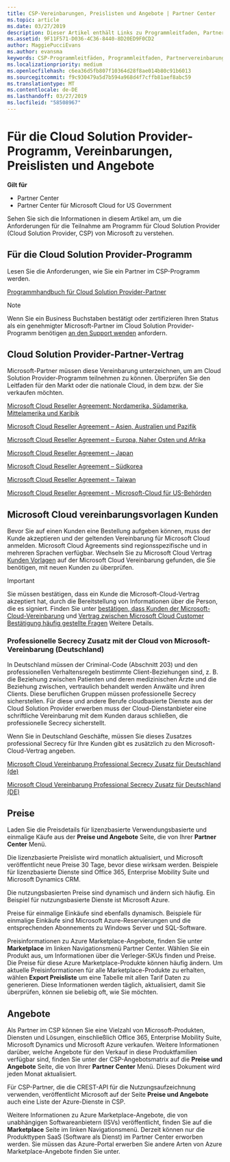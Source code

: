 ```yaml
---
title: CSP-Vereinbarungen, Preislisten und Angebote | Partner Center
ms.topic: article
ms.date: 03/27/2019
description: Dieser Artikel enthält Links zu Programmleitfaden, Partnervereinbarungen, Kundenverträgen, Preislisten und Angeboten für Cloud Solution Provider.
ms.assetid: 9F11F571-D036-4C36-8440-8D20ED9F0CD2
author: MaggiePucciEvans
ms.author: evansma
keywords: CSP-Programmleitfäden, Programmleitfaden, Partnervereinbarungen, Kundenvereinbarung, Preislisten, Angebote
ms.localizationpriority: medium
ms.openlocfilehash: c6ea36d5fb807f10364d28f8ae014b80c91b6013
ms.sourcegitcommit: f9c930479a5d7b594a968d4f7cffb81aef8abc59
ms.translationtype: MT
ms.contentlocale: de-DE
ms.lasthandoff: 03/27/2019
ms.locfileid: "58508967"
---
```

# <a name="cloud-solution-provider-program-guide-agreements-price-lists-and-offers"></a>Für die Cloud Solution Provider-Programm, Vereinbarungen, Preislisten und Angebote

**Gilt für**

-  Partner Center
-  Partner Center für Microsoft Cloud for US Government


Sehen Sie sich die Informationen in diesem Artikel am, um die Anforderungen für die Teilnahme am Programm für Cloud Solution Provider (Cloud Solution Provider, CSP) von Microsoft zu verstehen.

## <a name="cloud-solution-provider-program-guide"></a>Für die Cloud Solution Provider-Programm

Lesen Sie die Anforderungen, wie Sie ein Partner im CSP-Programm werden.

[Programmhandbuch für Cloud Solution Provider-Partner](https://go.microsoft.com/fwlink/p/?LinkId=617100)

>[!Note]
>Wenn Sie ein Business Buchstaben bestätigt oder zertifizieren Ihren Status als ein genehmigter Microsoft-Partner im Cloud Solution Provider-Programm benötigen [an den Support wenden](https://partner.microsoft.com/pcv/servicerequests/create) anfordern.

## <a name="cloud-solution-provider-partner-agreement"></a>Cloud Solution Provider-Partner-Vertrag

Microsoft-Partner müssen diese Vereinbarung unterzeichnen, um am Cloud Solution Provider-Programm teilnehmen zu können. Überprüfen Sie den Leitfaden für den Markt oder die nationale Cloud, in dem bzw. der Sie verkaufen möchten.

[Microsoft Cloud Reseller Agreement: Nordamerika, Südamerika, Mittelamerika und Karibik](https://download.microsoft.com/download/2/C/8/2C8CAC17-FCE7-4F51-9556-4D77C7022DF5/MCRA2018_AOC_ENG_Sep2018_CR.pdf)

[Microsoft Cloud Reseller Agreement – Asien, Australien und Pazifik](https://download.microsoft.com/download/2/C/8/2C8CAC17-FCE7-4F51-9556-4D77C7022DF5/MCRA2018_APOC_ENG_Mar2019_CR.pdf)

[Microsoft Cloud Reseller Agreement – Europa, Naher Osten und Afrika](https://download.microsoft.com/download/2/C/8/2C8CAC17-FCE7-4F51-9556-4D77C7022DF5/MCRA2018_EOC_ENG_Sep2018_CR.pdf)

[Microsoft Cloud Reseller Agreement – Japan](https://download.microsoft.com/download/2/C/8/2C8CAC17-FCE7-4F51-9556-4D77C7022DF5/MCRA2018_JPN_ENG_Sep2018_CR.pdf)

[Microsoft Cloud Reseller Agreement – Südkorea](https://download.microsoft.com/download/2/C/8/2C8CAC17-FCE7-4F51-9556-4D77C7022DF5/MCRA2018_KOR_ENG_Sep2018_CR.pdf)

[Microsoft Cloud Reseller Agreement – Taiwan](https://download.microsoft.com/download/2/C/8/2C8CAC17-FCE7-4F51-9556-4D77C7022DF5/MCRA2018_TAI_ENG_Sep2018_CR.pdf)

[Microsoft Cloud Reseller Agreement - Microsoft-Cloud für US-Behörden](https://download.microsoft.com/download/2/C/8/2C8CAC17-FCE7-4F51-9556-4D77C7022DF5/MCRA2018_AOC_USGCC_ENG_Feb2019_CR.pdf)

## <a name="microsoft-cloud-agreement-customer-templates"></a>Microsoft Cloud vereinbarungsvorlagen Kunden

Bevor Sie auf einen Kunden eine Bestellung aufgeben können, muss der Kunde akzeptieren und der geltenden Vereinbarung für Microsoft Cloud anmelden. Microsoft Cloud Agreements sind regionsspezifische und in mehreren Sprachen verfügbar. Wechseln Sie zu Microsoft Cloud Vertrag [Kunden Vorlagen](agreements.md) auf der Microsoft Cloud Vereinbarung gefunden, die Sie benötigen, mit neuen Kunden zu überprüfen.

>[!IMPORTANT]
>Sie müssen bestätigen, dass ein Kunde die Microsoft-Cloud-Vertrag akzeptiert hat, durch die Bereitstellung von Informationen über die Person, die es signiert. Finden Sie unter [bestätigen, dass Kunden der Microsoft-Cloud-Vereinbarung](confirm-consent.md) und [Vertrag zwischen Microsoft Cloud Customer Bestätigung häufig gestellte Fragen](confirm-consent-faq.md) Weitere Details.

### <a name="professional-secrecy-amendment-to-the-microsoft-cloud-agreement-germany"></a>Professionelle Secrecy Zusatz mit der Cloud von Microsoft-Vereinbarung (Deutschland)

In Deutschland müssen der Criminal-Code (Abschnitt 203) und den professionellen Verhaltensregeln bestimmte Client-Beziehungen sind, z. B. die Beziehung zwischen Patienten und deren medizinischen Ärzte und die Beziehung zwischen, vertraulich behandelt werden Anwälte und ihren Clients. Diese beruflichen Gruppen müssen professionelle Secrecy sicherstellen. Für diese und andere Berufe cloudbasierte Dienste aus der Cloud Solution Provider erwerben muss der Cloud-Dienstanbieter eine schriftliche Vereinbarung mit dem Kunden daraus schließen, die professionelle Secrecy sicherstellt.

Wenn Sie in Deutschland Geschäfte, müssen Sie dieses Zusatzes professional Secrecy für Ihre Kunden gibt es zusätzlich zu den Microsoft-Cloud-Vertrag angeben.

[Microsoft Cloud Vereinbarung Professional Secrecy Zusatz für Deutschland (de)](https://go.microsoft.com/fwlink/?linkid=2030827&clcid=0x409)

[Microsoft Cloud Vereinbarung Professional Secrecy Zusatz für Deutschland (DE)](https://go.microsoft.com/fwlink/?linkid=2030827&clcid=0x407)

## <a name="pricing"></a>Preise

Laden Sie die Preisdetails für lizenzbasierte Verwendungsbasierte und einmalige Käufe aus der **Preise und Angebote** Seite, die von Ihrer **Partner Center** Menü.

Die lizenzbasierte Preisliste wird monatlich aktualisiert, und Microsoft veröffentlicht neue Preise 30 Tage, bevor diese wirksam werden. Beispiele für lizenzbasierte Dienste sind Office 365, Enterprise Mobility Suite und Microsoft Dynamics CRM. 

Die nutzungsbasierten Preise sind dynamisch und ändern sich häufig. Ein Beispiel für nutzungsbasierte Dienste ist Microsoft Azure.

Preise für einmalige Einkäufe sind ebenfalls dynamisch. Beispiele für einmalige Einkäufe sind Microsoft Azure-Reservierungen und die entsprechenden Abonnements zu Windows Server und SQL-Software.

Preisinformationen zu Azure Marketplace-Angebote, finden Sie unter **Marketplace** im linken Navigationsmenü Partner Center. Wählen Sie ein Produkt aus, um Informationen über die Verleger-SKUs finden und Preise. Die Preise für diese Azure Marketplace-Produkte können häufig ändern. Um aktuelle Preisinformationen für alle Marketplace-Produkte zu erhalten, wählen **Export Preisliste** um eine Tabelle mit allen Tarif Daten zu generieren. Diese Informationen werden täglich, aktualisiert, damit Sie überprüfen, können sie beliebig oft, wie Sie möchten.

## <a name="offers"></a>Angebote

Als Partner im CSP können Sie eine Vielzahl von Microsoft-Produkten, Diensten und Lösungen, einschließlich Office 365, Enterprise Mobility Suite, Microsoft Dynamics und Microsoft Azure verkaufen. Weitere Informationen darüber, welche Angebote für den Verkauf in diese Produktfamilien verfügbar sind, finden Sie unter der CSP-Angebotsmatrix auf die **Preise und Angebote** Seite, die von Ihrer **Partner Center** Menü. Dieses Dokument wird jeden Monat aktualisiert.

Für CSP-Partner, die die CREST-API für die Nutzungsaufzeichnung verwenden, veröffentlicht Microsoft auf der Seite **Preise und Angebote** auch eine Liste der Azure-Dienste in CSP.

Weitere Informationen zu Azure Marketplace-Angebote, die von unabhängigen Softwareanbietern (ISVs) veröffentlicht, finden Sie auf die **Marketplace** Seite im linken Navigationsmenü. Derzeit können nur die Produkttypen SaaS (Software als Dienst) im Partner Center erworben werden. Sie müssen das Azure-Portal erwerben Sie andere Arten von Azure Marketplace-Angebote finden Sie unter.
